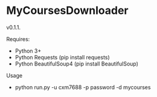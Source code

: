 # MyCoursesDownloader
v0.1.1.


Requires:
* Python 3+
* Python Requests (pip install requests)
* Python BeautifulSoup4 (pip install BeautifulSoup)

Usage
* python run.py -u cxm7688 -p password -d mycourses